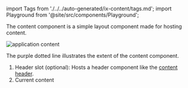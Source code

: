 
import Tags from './../../auto-generated/ix-content/tags.md';
import Playground from '@site/src/components/Playground';

The content component is a simple layout component made for hosting content.

![application content](https://www.figma.com/file/wEptRgAezDU1z80Cn3eZ0o/iX-Pattern-Illustrations?type=design&node-id=1759-25130&mode=design&t=UPXhDWuRHtygtfFI-11)

The purple dotted line illustrates the extent of the content component.

1. Header slot (optional): Hosts a header component like the [content header](../content-header.md).
2. Current content




